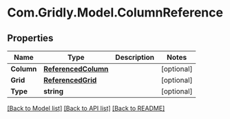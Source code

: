
# Com.Gridly.Model.ColumnReference

## Properties

Name | Type | Description | Notes
------------ | ------------- | ------------- | -------------
**Column** | [**ReferencedColumn**](ReferencedColumn.md) |  | [optional] 
**Grid** | [**ReferencedGrid**](ReferencedGrid.md) |  | [optional] 
**Type** | **string** |  | [optional] 

[[Back to Model list]](../README.md#documentation-for-models)
[[Back to API list]](../README.md#documentation-for-api-endpoints)
[[Back to README]](../README.md)

